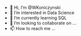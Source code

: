 - 👋 Hi, I’m @WKoniczynski
- 👀 I’m interested in Data Science
- 🌱 I’m currently learning SQL
- 💞️ I’m looking to collaborate on ...
- 📫 How to reach me ...

<!---
WKoniczynski/WKoniczynski is a ✨ special ✨ repository because its `README.md` (this file) appears on your GitHub profile.
You can click the Preview link to take a look at your changes.
--->

